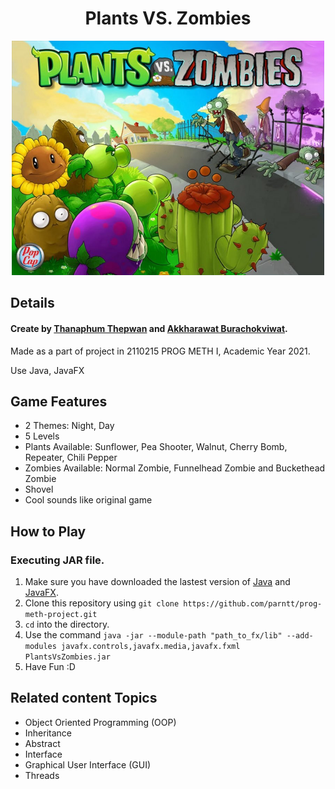 <h1 align="center">Plants VS. Zombies</h1>
<p align="center">
  <img width="500" src="./assets/images/Plants-vs-Zombies.jpg">
</p>

## Details

#### Create by **[Thanaphum Thepwan](https://www.github.com/tnptw)** and **[Akkharawat Burachokviwat](https://www.github.com/EarthAkkharawat)**.

Made as a part of project in 2110215 PROG METH I, Academic Year 2021.

Use Java, JavaFX

## Game Features

- 2 Themes: Night, Day
- 5 Levels
- Plants Available: Sunflower, Pea Shooter, Walnut, Cherry Bomb, Repeater, Chili Pepper
- Zombies Available: Normal Zombie, Funnelhead Zombie and Buckethead Zombie
- Shovel
- Cool sounds like original game

## How to Play
### Executing JAR file.
  1. Make sure you have downloaded the lastest version of [Java](https://oracle.com/java/technologies/downloads/) and [JavaFX](https://gluonhq.com/products/javafx/).
  2. Clone this repository using `git clone https://github.com/parntt/prog-meth-project.git`
  3. `cd` into the directory.
  4. Use the command `java -jar --module-path "path_to_fx/lib" --add-modules javafx.controls,javafx.media,javafx.fxml PlantsVsZombies.jar`
  5. Have Fun :D 


## Related content Topics 

- Object Oriented Programming (OOP)
- Inheritance
- Abstract
- Interface
- Graphical User Interface (GUI)
- Threads
